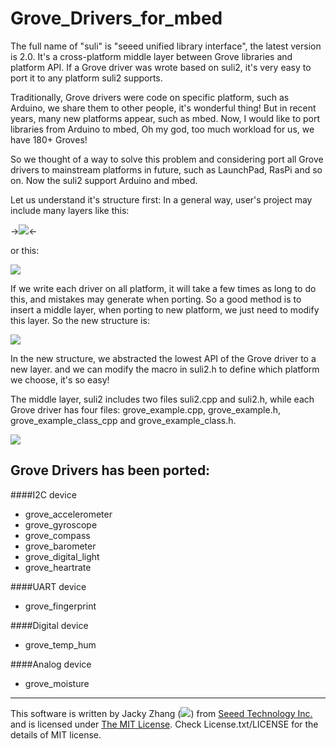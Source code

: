 Grove_Drivers_for_mbed
==========================

The full name of "suli" is "seeed unified library interface", the latest version is 2.0. It's a cross-platform middle layer between Grove libraries and platform API. If a Grove driver was wrote based on suli2, it's very easy to port it to any platform suli2 supports.

Traditionally, Grove drivers were code on specific platform, such as Arduino, we share them to other people, it's wonderful thing! But in recent years, many new platforms appear, such as mbed. Now, I would like to port libraries from Arduino to mbed, Oh my god, too much workload for us, we have 180+ Groves!

So we thought of a way to solve this problem and considering port all Grove drivers to mainstream platforms in future, such as LaunchPad, RasPi and so on. Now the suli2 support Arduino and mbed.

Let us understand it's structure first: In a general way, user's project may include many layers like this:

->![](http://www.seeedstudio.com/wiki/images/c/c6/Normal_Arduino_Platform.png)<-

or this:

![](http://www.seeedstudio.com/wiki/images/8/8e/Normal_mbed_Platform.png)

If we write each driver on all platform, it will take a few times as long to do this, and mistakes may generate when porting. So a good method is to insert a middle layer, when porting to new platform, we just need to modify this layer. So the new structure is:

![](http://www.seeedstudio.com/wiki/images/f/f6/Suli2_Platoform.png)

In the new structure, we abstracted the lowest API of the Grove driver to a new layer. and we can modify the macro in suli2.h to define which platform we choose, it's so easy!

The middle layer, suli2 includes two files suli2.cpp and suli2.h, while each Grove driver has four files: grove_example.cpp, grove_example.h, grove_example_class_cpp and grove_example_class.h.

![](http://www.seeedstudio.com/wiki/images/9/9d/Suli2_structure.png)

Grove Drivers has been ported:
------------------------------

####I2C device
* grove_accelerometer
* grove_gyroscope
* grove_compass
* grove_barometer
* grove_digital_light
* grove_heartrate

####UART device
* grove_fingerprint

####Digital device
* grove_temp_hum

####Analog device
* grove_moisture




----
This software is written by Jacky Zhang (![](http://www.seeedstudio.com/wiki/images/8/8f/Email_addr_of_jacky_zhang.png)) from [Seeed Technology Inc.](http://www.seeed.cc) and is licensed under [The MIT License](http://opensource.org/licenses/mit-license.php). Check License.txt/LICENSE for the details of MIT license.<br>



